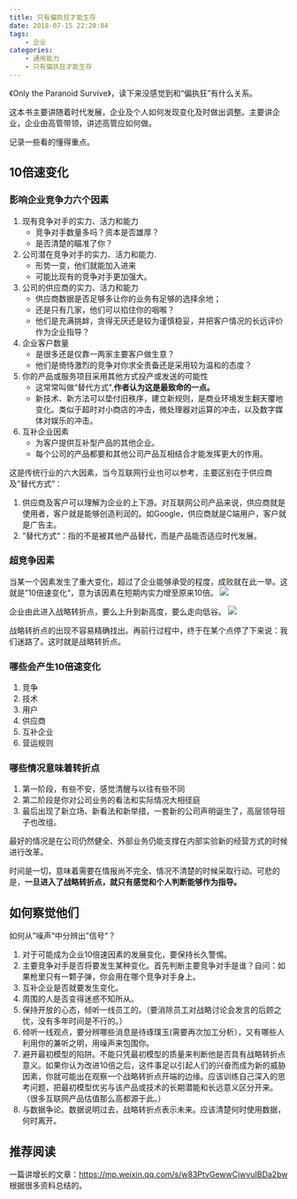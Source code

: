 ```yaml
---
title: 只有偏执狂才能生存
date: 2018-07-15 22:20:04
tags:
    - 企业
categories:
    - 通用能力
    - 只有偏执狂才能生存
---
```

《Only the Paranoid Survive》，读下来没感觉到和“偏执狂”有什么关系。

这本书主要讲随着时代发展，企业及个人如何发现变化及时做出调整。主要讲企业，企业由高管带领，讲述高管应如何做。

记录一些看的懂得重点。

<!-- more -->


## 10倍速变化

### 影响企业竞争力六个因素

1. 现有竞争对手的实力、活力和能力
    - 竞争对手数量多吗？资本是否雄厚？
    - 是否清楚的瞄准了你？
2. 公司潜在竞争对手的实力、活力和能力.
    - 形势一变，他们就能加入进来
    - 可能比现有的竞争对手更加强大。
3. 公司的供应商的实力、活力和能力
    - 供应商数据是否足够多让你的业务有足够的选择余地；
    - 还是只有几家，他们可以掐住你的咽喉？
    - 他们是充满挑衅，贪得无厌还是较为谨慎稳妥，并把客户情况的长远评价作为企业指导？
4. 企业客户数量
    -   是很多还是仅靠一两家主要客户做生意？
    -   他们是倚恃激烈的竞争对你求全责备还是采用较为温和的态度？
5. 你的产品或服务项目采用其他方式投产或发送的可能性
    - 这常常叫做“替代方式",**作者认为这是最致命的一点。**
    - 新技术、新方法可以垫付旧秩序，建立新规则，是商业环境发生翻天覆地变化。类似于超时对小商店的冲击，微处理器对运算的冲击，以及数字媒体对娱乐的冲击。
6. 互补企业因素
    - 为客户提供互补型产品的其他企业。
    - 每个公司的产品都要和其他公司产品互相结合才能发挥更大的作用。

这是传统行业的六大因素，当今互联网行业也可以参考，主要区别在于供应商及”替代方式“：

1. 供应商及客户可以理解为企业的上下游。对互联网公司产品来说，供应商就是使用者，客户就是能够创造利润的。如Google，供应商就是C端用户，客户就是广告主。
2. ”替代方式“：指的不是被其他产品替代，而是产品能否适应时代发展。

### 超竞争因素

当某一个因素发生了重大变化，超过了企业能够承受的程度，成败就在此一举。这就是”10倍速变化“，意为该因素在短期内实力增至原来10倍。
![](/img/15316649124960.jpg)

企业由此进入战略转折点，要么上升到新高度，要么走向低谷。
![](/img/15316649360996.jpg)

战略转折点的出现不容易精确找出。再前行过程中，终于在某个点停了下来说：我们迷路了。这时就是战略转折点。

### 哪些会产生10倍速变化
1. 竞争
2. 技术
3. 用户
4. 供应商
5. 互补企业
6. 营运规则

### 哪些情况意味着转折点
1. 第一阶段，有些不安，感觉清醒与以往有些不同
2. 第二阶段是你对公司业务的看法和实际情况大相径庭
3. 最后出现了新立场、新看法和新举措，一套新的公司声明诞生了，高层领导班子也改组。

最好的情况是在公司仍然健全、外部业务仍能支撑在内部实验新的经营方式的时候进行改革。

时间是一切，意味着需要在情报尚不完全、情况不清楚的时候采取行动。可悲的是，**一旦进入了战略转折点，就只有感觉和个人判断能够作为指导。**

## 如何察觉他们

如何从”噪声“中分辨出”信号“？

1. 对于可能成为企业10倍速因素的发展变化，要保持长久警惕。
2. 主要竞争对手是否将要发生某种变化。首先判断主要竞争对手是谁？自问：如果枪里只有一颗子弹，你会用在哪个竞争对手身上。
3. 互补企业是否就要发生变化。
4. 周围的人是否变得迷惑不知所从。
5. 保持开放的心态，倾听一线员工的。（要消除员工对战略讨论会发言的后顾之忧，没有多年时间是不行的。）
6. 倾听一线观点，要分辨哪些消息是待琢璞玉(需要再次加工分析），又有哪些人利用你的兼听之明，用噪声来包围你。
7. 避开最初模型的陷阱。不能只凭最初模型的质量来判断他是否具有战略转折点意义。如果你认为改进10倍之后，这件事足以引起人们的兴奋而成为新的威胁因素，你就可能出在观察一个战略转折点开端的边缘。应该训练自己深入的思考问题，把最初模型优劣与该产品或技术的长期潜能和长远意义区分开来。（很多互联网产品估值那么高都源于此。）
8. 与数据争论。数据说明过去，战略转折点表示未来。应该清楚何时使用数据，何时离开。

## 推荐阅读

一篇讲增长的文章：https://mp.weixin.qq.com/s/w83PtvGewwCjwvuIBDa2bw 根据很多资料总结的。

